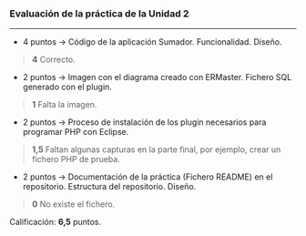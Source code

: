 ### Evaluación de la práctica de la Unidad 2
---

* 4 puntos -> Código de la aplicación Sumador. Funcionalidad. Diseño.
> **4** Correcto.
* 2 puntos -> Imagen con el diagrama creado con ERMaster. Fichero SQL generado con el plugin.
> **1** Falta la imagen.
* 2 puntos -> Proceso de instalación de los plugin necesarios para programar PHP con Eclipse.
> **1,5** Faltan algunas capturas en la parte final, por ejemplo, crear un fichero PHP de prueba.
* 2 puntos -> Documentación de la práctica (Fichero README) en el repositorio. Estructura del repositorio. Diseño.
> **0** No existe el fichero.

Calificación: **6,5** puntos.

